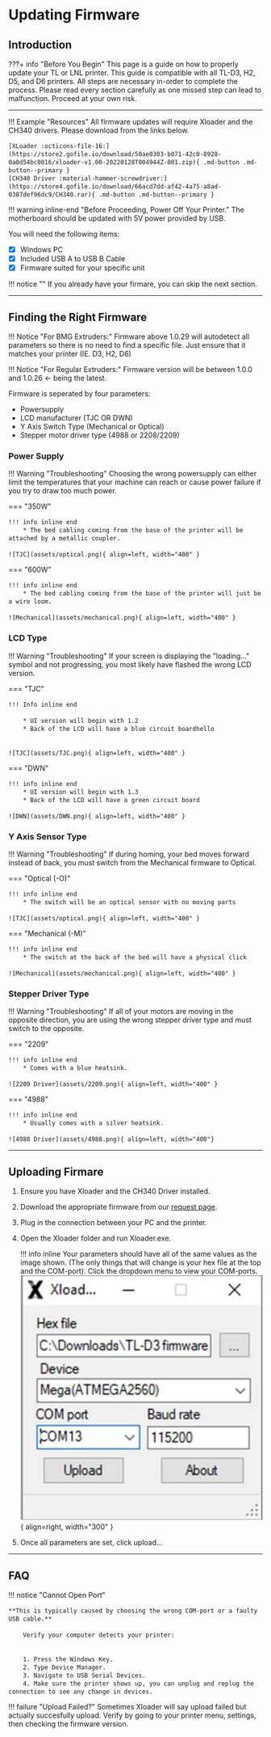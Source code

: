 # Updating Firmware

## **Introduction** 
???+ info "Before You Begin"
    This page is a guide on how to properly update your TL or LNL printer. This guide is compatible with all TL-D3, H2, D5, and D6 printers. All steps are necessary in-order to complete the process. Please read every section carefully as one missed step can lead to malfunction. Proceed at your own risk.
___

!!! Example "Resources"
    All firmware updates will require Xloader and the CH340 drivers. Please download from the links below.

    [XLoader :octicons-file-16:](https://store2.gofile.io/download/50ae0303-b071-42c0-8928-0a0d54bc0016/xloader-v1.00-20220128T004944Z-001.zip){ .md-button .md-button--primary }
    [CH340 Driver :material-hammer-screwdriver:](https://store4.gofile.io/download/66acd7dd-af42-4a75-a8ad-0387def96dc9/CH340.rar){ .md-button .md-button--primary }




!!! warning inline-end "Before Proceeding, Power Off Your Printer."
    The motherboard should be updated with 5V power provided by USB.
    
 You will need the following items:

- [x] Windows PC
- [x] Included USB A to USB B Cable
- [x] Firmware suited for your specific unit

!!! notice ""
    If you already have your firmare, you can skip the next section.

___
## **Finding the Right Firmware**

!!! Notice "For BMG Extruders:"
    Firmware above 1.0.29 will autodetect all parameters so there is no need to find a specific file. Just ensure that it matches your printer (IE. D3, H2, D6)

!!! Notice "For Regular Extruders:"
    Firmware version will be between 1.0.0 and 1.0.26 <- being the latest. 

Firmware is seperated by four parameters:

* Powersupply
* LCD manufacturer (TJC OR DWN)
* Y Axis Switch Type (Mechanical or Optical)
* Stepper motor driver type (4988 or 2208/2209)

### Power Supply ###

!!! Warning "Troubleshooting"
    Choosing the wrong powersupply can either limit the temperatures that your machine can reach or cause power failure if you try to draw too much power.

=== "350W" 

    !!! info inline end
        * The bed cabling coming from the base of the printer will be attached by a metallic coupler.

    ![TJC](assets/optical.png){ align=left, width="400" }



 

=== "600W"

    !!! info inline end
        * The bed cabling coming from the base of the printer will just be a wire loom.

    ![Mechanical](assets/mechanical.png){ align=left, width="400" }

### LCD Type ###

!!! Warning "Troubleshooting"
    If your screen is displaying the "loading..." symbol and not progressing, you most likely have flashed the wrong LCD version.

=== "TJC" 

    !!! Info inline end

        * UI version will begin with 1.2
        * Back of the LCD will have a blue circuit boardhello 


    ![TJC](assets/TJC.png){ align=left, width="400" }



 

=== "DWN"

    !!! info inline end
        * UI version will begin with 1.3
        * Back of the LCD will have a green circuit board  

    ![DWN](assets/DWN.png){ align=left, width="400" }


### Y Axis Sensor Type ###

!!! Warning "Troubleshooting"
    If during homing, your bed moves forward instead of back, you must switch from the Mechanical firmware to Optical.

=== "Optical (-O)" 

    !!! info inline end
        * The switch will be an optical sensor with no moving parts

    ![TJC](assets/optical.png){ align=left, width="400" }



 

=== "Mechanical (-M)"

    !!! info inline end
        * The switch at the back of the bed will have a physical click

    ![Mechanical](assets/mechanical.png){ align=left, width="400" }


### Stepper Driver Type ###

!!! Warning "Troubleshooting"
    If all of your motors are moving in the opposite direction, you are using the wrong stepper driver type and must switch to the opposite.

=== "2209"

    !!! info inline end
        * Comes with a blue heatsink.

    ![2209 Driver](assets/2209.png){ align=left, width="400" }


=== "4988"

    !!! info inline end
        * Usually comes with a silver heatsink. 

    ![4988 Driver](assets/4988.png){ align=left, width="400"}

___

## **Uploading Firmare** ##

1. Ensure you have Xloader and the CH340 Driver installed.
2. Download the appropriate firmware from our <a href="https://www.lnl3d.com/FIRMWAREREQUEST">request page</a>.
3. Plug in the connection between your PC and the printer.
4.  Open the Xloader folder and run Xloader.exe.

    !!! info inline
        Your parameters should have all of the same values as the image shown. (The only things that will change is your hex file at the top and the COM-port). Click the dropdown menu to view your COM-ports.
    ![xloader](assets/xloader.png){ align=right, width="300" }

5. Once all parameters are set, click upload...

___
    

## **FAQ** ##
    
!!! notice "Cannot Open Port"

    **This is typically caused by choosing the wrong COM-port or a faulty USB cable.**
    
        Verify your computer detects your printer:


        1. Press the Windows Key.
        2. Type Device Manager.
        3. Navigate to USB Serial Devices.
        4. Make sure the printer shows up, you can unplug and replug the connection to see any change in devices.

!!! failure "Upload Failed?"
    Sometimes Xloader will say upload failed but actually succesfully upload. Verify by going to your printer menu, settings, then checking the firmware version.



